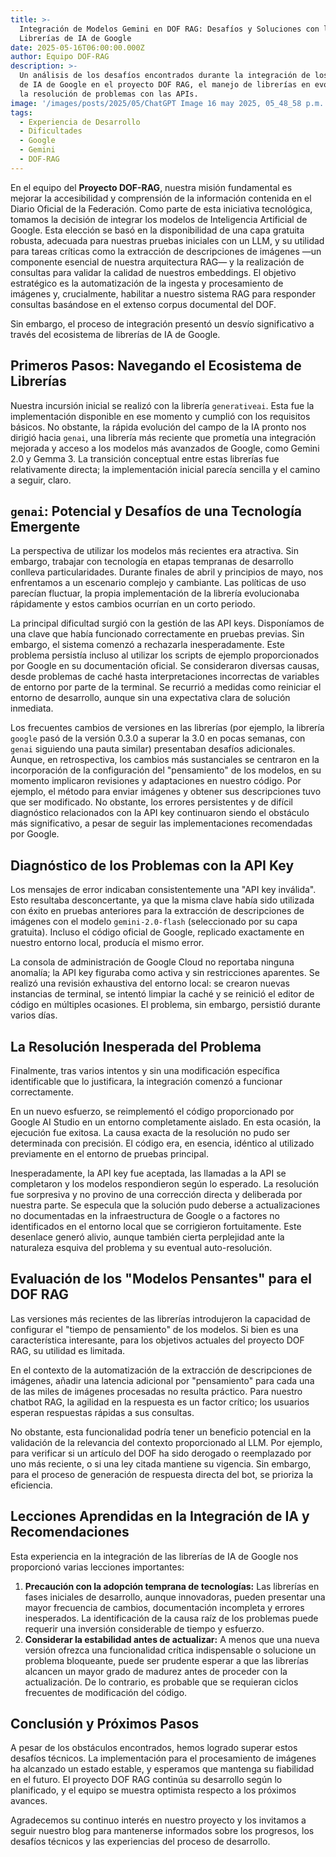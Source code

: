 ```yaml
---
title: >-
  Integración de Modelos Gemini en DOF RAG: Desafíos y Soluciones con las
  Librerías de IA de Google
date: 2025-05-16T06:00:00.000Z
author: Equipo DOF-RAG
description: >-
  Un análisis de los desafíos encontrados durante la integración de los modelos
  de IA de Google en el proyecto DOF RAG, el manejo de librerías en evolución y
  la resolución de problemas con las APIs.
image: '/images/posts/2025/05/ChatGPT Image 16 may 2025, 05_48_58 p.m..png'
tags:
  - Experiencia de Desarrollo
  - Dificultades
  - Google
  - Gemini
  - DOF-RAG
---
```


En el equipo del **Proyecto DOF-RAG**, nuestra misión fundamental es mejorar la accesibilidad y comprensión de la información contenida en el Diario Oficial de la Federación. Como parte de esta iniciativa tecnológica, tomamos la decisión de integrar los modelos de Inteligencia Artificial de Google. Esta elección se basó en la disponibilidad de una capa gratuita robusta, adecuada para nuestras pruebas iniciales con un LLM, y su utilidad para tareas críticas como la extracción de descripciones de imágenes —un componente esencial de nuestra arquitectura RAG— y la realización de consultas para validar la calidad de nuestros embeddings. El objetivo estratégico es la automatización de la ingesta y procesamiento de imágenes y, crucialmente, habilitar a nuestro sistema RAG para responder consultas basándose en el extenso corpus documental del DOF.

Sin embargo, el proceso de integración presentó un desvío significativo a través del ecosistema de librerías de IA de Google.

## Primeros Pasos: Navegando el Ecosistema de Librerías

Nuestra incursión inicial se realizó con la librería `generativeai`. Esta fue la implementación disponible en ese momento y cumplió con los requisitos básicos. No obstante, la rápida evolución del campo de la IA pronto nos dirigió hacia `genai`, una librería más reciente que prometía una integración mejorada y acceso a los modelos más avanzados de Google, como Gemini 2.0 y Gemma 3. La transición conceptual entre estas librerías fue relativamente directa; la implementación inicial parecía sencilla y el camino a seguir, claro.

## `genai`: Potencial y Desafíos de una Tecnología Emergente

La perspectiva de utilizar los modelos más recientes era atractiva. Sin embargo, trabajar con tecnología en etapas tempranas de desarrollo conlleva particularidades. Durante finales de abril y principios de mayo, nos enfrentamos a un escenario complejo y cambiante. Las políticas de uso parecían fluctuar, la propia implementación de la librería evolucionaba rápidamente y estos cambios ocurrían en un corto periodo.

La principal dificultad surgió con la gestión de las API keys. Disponíamos de una clave que había funcionado correctamente en pruebas previas. Sin embargo, el sistema comenzó a rechazarla inesperadamente. Este problema persistía incluso al utilizar los scripts de ejemplo proporcionados por Google en su documentación oficial. Se consideraron diversas causas, desde problemas de caché hasta interpretaciones incorrectas de variables de entorno por parte de la terminal. Se recurrió a medidas como reiniciar el entorno de desarrollo, aunque sin una expectativa clara de solución inmediata.

Los frecuentes cambios de versiones en las librerías (por ejemplo, la librería `google` pasó de la versión 0.3.0 a superar la 3.0 en pocas semanas, con `genai` siguiendo una pauta similar) presentaban desafíos adicionales. Aunque, en retrospectiva, los cambios más sustanciales se centraron en la incorporación de la configuración del "pensamiento" de los modelos, en su momento implicaron revisiones y adaptaciones en nuestro código. Por ejemplo, el método para enviar imágenes y obtener sus descripciones tuvo que ser modificado. No obstante, los errores persistentes y de difícil diagnóstico relacionados con la API key continuaron siendo el obstáculo más significativo, a pesar de seguir las implementaciones recomendadas por Google.

## Diagnóstico de los Problemas con la API Key

Los mensajes de error indicaban consistentemente una "API key inválida". Esto resultaba desconcertante, ya que la misma clave había sido utilizada con éxito en pruebas anteriores para la extracción de descripciones de imágenes con el modelo `gemini-2.0-flash` (seleccionado por su capa gratuita). Incluso el código oficial de Google, replicado exactamente en nuestro entorno local, producía el mismo error.

La consola de administración de Google Cloud no reportaba ninguna anomalía; la API key figuraba como activa y sin restricciones aparentes. Se realizó una revisión exhaustiva del entorno local: se crearon nuevas instancias de terminal, se intentó limpiar la caché y se reinició el editor de código en múltiples ocasiones. El problema, sin embargo, persistió durante varios días.

## La Resolución Inesperada del Problema

Finalmente, tras varios intentos y sin una modificación específica identificable que lo justificara, la integración comenzó a funcionar correctamente.

En un nuevo esfuerzo, se reimplementó el código proporcionado por Google AI Studio en un entorno completamente aislado. En esta ocasión, la ejecución fue exitosa. La causa exacta de la resolución no pudo ser determinada con precisión. El código era, en esencia, idéntico al utilizado previamente en el entorno de pruebas principal.

Inesperadamente, la API key fue aceptada, las llamadas a la API se completaron y los modelos respondieron según lo esperado. La resolución fue sorpresiva y no provino de una corrección directa y deliberada por nuestra parte. Se especula que la solución pudo deberse a actualizaciones no documentadas en la infraestructura de Google o a factores no identificados en el entorno local que se corrigieron fortuitamente. Este desenlace generó alivio, aunque también cierta perplejidad ante la naturaleza esquiva del problema y su eventual auto-resolución.

## Evaluación de los "Modelos Pensantes" para el DOF RAG

Las versiones más recientes de las librerías introdujeron la capacidad de configurar el "tiempo de pensamiento" de los modelos. Si bien es una característica interesante, para los objetivos actuales del proyecto DOF RAG, su utilidad es limitada.

En el contexto de la automatización de la extracción de descripciones de imágenes, añadir una latencia adicional por "pensamiento" para cada una de las miles de imágenes procesadas no resulta práctico. Para nuestro chatbot RAG, la agilidad en la respuesta es un factor crítico; los usuarios esperan respuestas rápidas a sus consultas.

No obstante, esta funcionalidad podría tener un beneficio potencial en la validación de la relevancia del contexto proporcionado al LLM. Por ejemplo, para verificar si un artículo del DOF ha sido derogado o reemplazado por uno más reciente, o si una ley citada mantiene su vigencia. Sin embargo, para el proceso de generación de respuesta directa del bot, se prioriza la eficiencia.

## Lecciones Aprendidas en la Integración de IA y Recomendaciones

Esta experiencia en la integración de las librerías de IA de Google nos proporcionó varias lecciones importantes:

1. **Precaución con la adopción temprana de tecnologías:** Las librerías en fases iniciales de desarrollo, aunque innovadoras, pueden presentar una mayor frecuencia de cambios, documentación incompleta y errores inesperados. La identificación de la causa raíz de los problemas puede requerir una inversión considerable de tiempo y esfuerzo.
2. **Considerar la estabilidad antes de actualizar:** A menos que una nueva versión ofrezca una funcionalidad crítica indispensable o solucione un problema bloqueante, puede ser prudente esperar a que las librerías alcancen un mayor grado de madurez antes de proceder con la actualización. De lo contrario, es probable que se requieran ciclos frecuentes de modificación del código.

## Conclusión y Próximos Pasos

A pesar de los obstáculos encontrados, hemos logrado superar estos desafíos técnicos. La implementación para el procesamiento de imágenes ha alcanzado un estado estable, y esperamos que mantenga su fiabilidad en el futuro. El proyecto DOF RAG continúa su desarrollo según lo planificado, y el equipo se muestra optimista respecto a los próximos avances.

Agradecemos su continuo interés en nuestro proyecto y los invitamos a seguir nuestro blog para mantenerse informados sobre los progresos, los desafíos técnicos y las experiencias del proceso de desarrollo.
